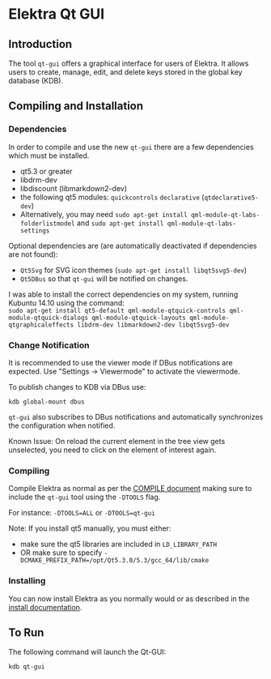 # Elektra Qt GUI

## Introduction

The tool `qt-gui` offers a graphical interface for users of Elektra.
It allows users to create, manage, edit, and delete keys stored in the global key database (KDB).

## Compiling and Installation

### Dependencies

In order to compile and use the new `qt-gui` there are a few dependencies which must be installed. 

- qt5.3 or greater
- libdrm-dev
- libdiscount (libmarkdown2-dev)
- the following qt5 modules: `quickcontrols` `declarative` (`qtdeclarative5-dev`)
- Alternatively, you may need `sudo apt-get install qml-module-qt-labs-folderlistmodel`
  and `sudo apt-get install qml-module-qt-labs-settings`

Optional dependencies are (are automatically deactivated if dependencies are not found):
- `Qt5Svg` for SVG icon themes (`sudo apt-get install libqt5svg5-dev`)
- `Qt5DBus` so that `qt-gui` will be notified on changes.


I was able to install the correct dependencies on my system, running Kubuntu 14.10 using the command:	
`sudo apt-get install qt5-default qml-module-qtquick-controls qml-module-qtquick-dialogs qml-module-qtquick-layouts qml-module-qtgraphicaleffects libdrm-dev libmarkdown2-dev libqt5svg5-dev`


### Change Notification

It is recommended to use the viewer mode if DBus notifications are expected.
Use "Settings -> Viewermode" to activate the viewermode.

To publish changes to KDB via DBus use:

`kdb global-mount dbus`

`qt-gui` also subscribes to DBus notifications and automatically synchronizes
the configuration when notified.

Known Issue: On reload the current element in the tree view gets unselected,
you need to click on the element of interest again.


### Compiling
Compile Elektra as normal as per the [COMPILE document](/doc/COMPILE.md) making sure to include the `qt-gui` tool using the `-DTOOLS` flag.

For instance:
`-DTOOLS=ALL` or `-DTOOLS=qt-gui`

Note: If you install qt5 manually, you must either:
- make sure the qt5 libraries are included in `LD_LIBRARY_PATH`
- OR make sure to specify `-DCMAKE_PREFIX_PATH=/opt/Qt5.3.0/5.3/gcc_64/lib/cmake` 

### Installing

You can now install Elektra as you normally would or as described in the [install documentation](/doc/INSTALL.md).

## To Run

The following command will launch the Qt-GUI:

    kdb qt-gui
